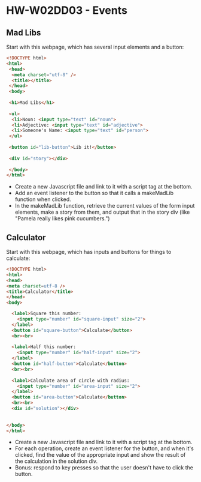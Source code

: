# HW-W02DD03 - Events

## Mad Libs

Start with this webpage, which has several input elements and a button:
```html
<!DOCTYPE html>
<html>
 <head>
  <meta charset="utf-8" />
  <title></title>
 </head>
 <body>
 
 <h1>Mad Libs</h1>
 
 <ul>
  <li>Noun: <input type="text" id="noun">
  <li>Adjective: <input type="text" id="adjective">
  <li>Someone's Name: <input type="text" id="person">
 </ul>
 
 <button id="lib-button">Lib it!</button>
  
 <div id="story"></div>
  
 </body>
</html>
```

- Create a new Javascript file and link to it with a script tag at the bottom.
- Add an event listener to the button so that it calls a makeMadLib function when clicked.
- In the makeMadLib function, retrieve the current values of the form input elements, make a story from them, and output that in the story div (like "Pamela really likes pink cucumbers.")

## Calculator

Start with this webpage, which has inputs and buttons for things to calculate: 
```html
<!DOCTYPE html>
<html>
<head>
<meta charset=utf-8 />
<title>Calculator</title>
</head>
<body>

  <label>Square this number:
    <input type="number" id="square-input" size="2">
  </label>
  <button id="square-button">Calculate</button>
  <br><br>
  
  <label>Half this number:
    <input type="number" id="half-input" size="2">
  </label>
  <button id="half-button">Calculate</button>
  <br><br>
  
  <label>Calculate area of circle with radius:
    <input type="number" id="area-input" size="2">
  </label>
  <button id="area-button">Calculate</button> 
  <br><br>
  <div id="solution"></div>
  
  
</body>
</html>
```
- Create a new Javascript file and link to it with a script tag at the bottom.
- For each operation, create an event listener for the button, and when it's clicked, find the value of the appropriate input and show the result of the calculation in the solution div.
- Bonus: respond to key presses so that the user doesn't have to click the button.

